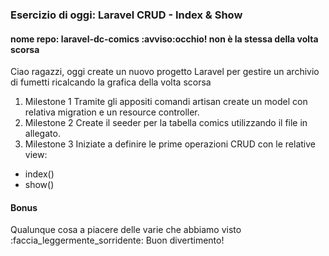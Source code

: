 ### Esercizio di oggi: Laravel CRUD - Index & Show
#### nome repo: laravel-dc-comics :avviso:occhio! non è la stessa della volta scorsa
Ciao ragazzi,
oggi create un nuovo progetto Laravel per gestire un archivio di fumetti ricalcando la grafica della volta scorsa
1. Milestone 1
Tramite gli appositi comandi artisan create un model con relativa migration e un resource controller.
2. Milestone 2
Create il seeder per la tabella comics utilizzando il file in allegato.
3. Milestone 3
Iniziate a definire le prime operazioni CRUD con le relative view:
- index()
- show()
#### Bonus
Qualunque cosa a piacere delle varie che abbiamo visto :faccia_leggermente_sorridente:
Buon divertimento!

